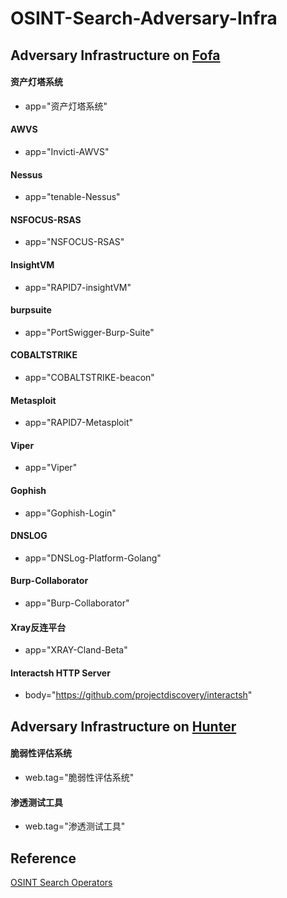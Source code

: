 # OSINT-Search-Adversary-Infra

## Adversary Infrastructure on [Fofa](https://fofa.info/)

#### 资产灯塔系统

- app="资产灯塔系统"

#### AWVS

- app="Invicti-AWVS"

#### Nessus

- app="tenable-Nessus"

#### NSFOCUS-RSAS

- app="NSFOCUS-RSAS"

#### InsightVM

- app="RAPID7-insightVM"

#### burpsuite

- app="PortSwigger-Burp-Suite"

#### COBALTSTRIKE

- app="COBALTSTRIKE-beacon"

#### Metasploit

- app="RAPID7-Metasploit"

#### Viper

- app="Viper"

#### Gophish

- app="Gophish-Login" 

#### DNSLOG

- app="DNSLog-Platform-Golang"

#### Burp-Collaborator

- app="Burp-Collaborator"

#### Xray反连平台
- app="XRAY-Cland-Beta"

#### Interactsh HTTP Server
- body="https://github.com/projectdiscovery/interactsh"

## Adversary Infrastructure on [Hunter](https://hunter.qianxin.com/)

#### 脆弱性评估系统

- web.tag="脆弱性评估系统"

#### 渗透测试工具

- web.tag="渗透测试工具"

## Reference

[OSINT Search Operators](https://github.com/BushidoUK/OSINT-SearchOperators)
